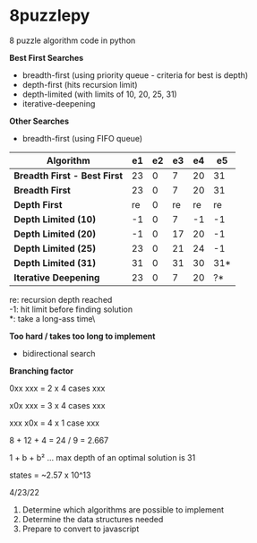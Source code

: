 # 8puzzlepy
8 puzzle algorithm code in python

**Best First Searches**
* breadth-first (using priority queue - criteria for best is depth)
* depth-first (hits recursion limit)
* depth-limited (with limits of 10, 20, 25, 31)
* iterative-deepening

**Other Searches**
* breadth-first (using FIFO queue)

| **Algorithm**                  | **e1** | **e2** | **e3** | **e4** | **e5** |
|--------------------------------|--------|--------|--------|--------|--------|
| **Breadth First - Best First** | 23     | 0      | 7      | 20     | 31     |
| **Breadth First**              | 23     | 0      | 7      | 20     | 31     |
| **Depth First**                | re     | 0      | re     | re     | re     |
| **Depth Limited (10)**         | -1     | 0      | 7      | -1     | -1     |
| **Depth Limited (20)**         | -1     | 0      | 17     | 20     | -1     |
| **Depth Limited (25)**         | 23     | 0      | 21     | 24     | -1     |
| **Depth Limited (31)**         | 31     | 0      | 31     | 30     | 31*    |
| **Iterative Deepening**        | 23     | 0      | 7      | 20     | ?*     |

re: recursion depth reached\
-1: hit limit before finding solution\
\*: take a long-ass time\

**Too hard / takes too long to implement**
- bidirectional search

**Branching factor**

0xx
xxx = 2 x 4 cases
xxx

x0x
xxx = 3 x 4 cases
xxx

xxx
x0x = 4 x 1 case
xxx

8 + 12 + 4 = 24 / 9 = 2.667

1 + b + b² ... max depth of an optimal solution is 31

states = ~2.57 x 10^13



4/23/22
1. Determine which algorithms are possible to implement
2. Determine the data structures needed
3. Prepare to convert to javascript
